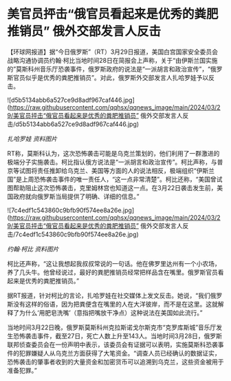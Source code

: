 # 美官员抨击“俄官员看起来是优秀的粪肥推销员” 俄外交部发言人反击

【环球网报道】据“今日俄罗斯”（RT）3月29日报道，美国白宫国家安全委员会战略沟通协调员约翰·柯比当地时间28日在简报会上声称，关于“由伊斯兰国实施的”莫斯科州音乐厅恐袭事件，俄罗斯政府的说法是“一派胡言和政治宣传”，“俄罗斯官员似乎是优秀的粪肥推销员”。对此，俄罗斯外交部发言人扎哈罗娃予以反击。

![d5b5134abb6a527ce9d8adf967caf446.jpg](https://raw.githubusercontent.com/qqhsx/qqnews_image/main/2024/03/29/美官员抨击“俄官员看起来是优秀的粪肥推销员” 俄外交部发言人反击/d5b5134abb6a527ce9d8adf967caf446.jpg)

_扎哈罗娃 资料图片_

RT称，莫斯科认为，这次恐怖袭击可能是乌克兰策划的，他们利用了一群激进的极端分子实施袭击。柯比指认俄方说法是“一派胡言和政治宣传”。柯比声称，与普京等试图将责任推卸给乌克兰、美国等方面的人的说法相反，极端组织“伊斯兰国”是上周恐怖袭击事件的唯一责任人，“这一点非常清楚”。柯比还称，“美国曾试图帮助阻止这次恐怖袭击，克里姆林宫也知道这一点。在3月22日袭击发生前，美国政府就向俄罗斯当局提供了明确、详细的信息。”

![7c4edf1c543860c9bfb90f574ee8a26e.jpg](https://raw.githubusercontent.com/qqhsx/qqnews_image/main/2024/03/29/美官员抨击“俄官员看起来是优秀的粪肥推销员” 俄外交部发言人反击/7c4edf1c543860c9bfb90f574ee8a26e.jpg)

 _约翰·柯比 资料图片_

柯比还声称，“这让我想起我叔叔常说的一句话。他在佛罗里达州有一个小农场，养了几头牛。他曾经说过，最好的粪肥推销员经常把样品含在嘴里。俄罗斯官员看起来是优秀的粪肥推销员。”

据RT报道，针对柯比的言论，扎哈罗娃在社交媒体上发文反击。她说，“我们俄罗斯没有这样的俗语，因为把粪便含在嘴里的人在大洋彼岸，而不是在这里。这就解释了为什么‘用肥皂洗嘴’（意指把嘴放干净点）这种说法在美国如此流行。”

当地时间3月22日晚，俄罗斯莫斯科州克拉斯诺戈尔斯克市“克罗库斯城”音乐厅发生恐怖袭击事件，截至27日，死亡人数上升至143人。当地时间3月28日，俄罗斯联邦侦查委员会在一份声明中表示，该委员会有证据可以表明，实施莫斯科恐袭事件的犯罪嫌疑人从乌克兰方面获得了大笔资金。“调查人员已经确认的数据证实，恐怖袭击的肇事者收到的大量资金和加密货币可以追溯到乌克兰，这些资金被用于准备犯罪。”

